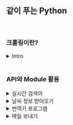 ## 같이 푸는 Python
<br>

### 크롤링이란?

<details>
  <summary>Intro</summary>
  
  - crawler : 기는것, 파충류 -> 기어다니면서 데이터 수집
  - crawling : 크롤러를 사용해 데이터 추출
  
  - 함수 : 나무 조립기, 모듈 : 마을 조립 키트
  - 모듈 설치 `pip install requests`
  - `요청` 클라이언트 -> 서버, `응답` 서버 -> 클라이언트
  ```
  마을 조립 키트.집조립기계(빨간블록)
    return: 집
  ```
  
  ```python
  requests.get(url)
    return: requests.response
  ```
  
```python
import requests

url = "http://www.daum.net"
response = requests.get(url)

print(response)           # -> <Reponse [200]>
  
print(response.text)      # -> html 코드 (텍스트값) 

print(response.url)       # -> https://www.daum.net

print(response.content)   # -> 컨텐츠 내용을 디코드 되지 않은 상태로 출력

print(response.encoding)  # -> 인코딩 반환

print(response.headers)   # -> 헤더 값

print(response.json)      # -> json 파일 출력

print(response.links)     # -> 헤더 링크 dict 객체로 반환

print(response.ok)        # -> 응답 성공 여부 출력

print(response.status_code) # -> 상태코드 출력
  ```

</details>
  <br>
  
### API와 Module 활용
  
<details>
  <summary>실시간 검색어</summary><br>
  
💡 `from bs4 import BeautifulSoup` : 띄어쓰기 안됨,  bs4 모듈에서 BeautifulSoup 기능 임포트 (데이터, 파싱방법)
  
  - 데이터 : html 또는 xml
  - Parsing : 데이터를 의미 있는 값으로 변환
  - Parser : 파싱을 도와주는 프로그램 `html.parser`
  
  ```python
import requests
from bs4 import BeautifulSoup

url = "http://www.daum.net/"
response = requests.get(url)
print(type(response.text))      # -> <class 'str'> -> 덩어리 문자열

print(type(BeautifulSoup(response.text, 'html.parser')))    # -> <class 'bs4.BeautifulSoup'>, text를 beautifulsoup 이라는 통에 정리해서 넣어둔 것
  ```
```python
import requests
from bs4 import BeautifulSoup

url = "http://www.daum.net/"
response = requests.get(url)
# print(type(response.text))

soup = BeautifulSoup(response.text, 'html.parser')

print(soup.title)   # -> <title><Daum></title>
```  
```python
import requests
from bs4 import BeautifulSoup

url = "http://www.daum.net/"
response = requests.get(url)
# print(response.text)

soup = BeautifulSoup(response.text, 'html.parser')

print(soup.title)             # -> <title><Daum></title>
print(soup.title.string)      # -> Daum
print(soup.span)              # -> <span class="ico_vert inner_shortcut">주요 서비스 바로가기</span>
print(soup.findAll('span'))   # -> 모든 span 태그 출력
  ```  
- 실시간 검색어 공통점 : <a> 태그, class="link_favorsch @n" <br>
  
💡 `soup.findAll("a","link_favorsch")` : html 문서에서 모든 a태그 중 class=link_favorscho 인 내용을 가져오는 코드
  <br>
- `open(파일, 모드)` : `r` 읽기 모드 (내용 수정 불가), `w` 쓰기 모드 (신규/덮어쓰기), `a` 추가 모드 (추가, 이어쓰기)
```python
# 다음 실시간 검색어 크롤링
  
from bs4 import BeautifulSoup
import requests
from datetime import datetime

url = "http://www.daum.net/"
response = requests.get(url)
soup = BeautifulSoup(response.text, 'html.parser')
rank = 1

results = soup.findAll('a','link_favorsch')

search_rank_file = open("rankresult.txt","w")     # 파일에 저장, 기존 파일에 이어쓰기 하려면 a 모드로 열기

print(datetime.today().strftime("%Y년 %m월 %d일의 실시간 검색어 순위입니다.\n"))   # 현재 시간

for result in results:
    search_rank_file.write(str(rank)+"위:"+result.get_text()+"\n")
    print(rank,"위 : ",result.get_text(),"\n")
    rank += 1
```  
```python
# 네이버 검색어 크롤링  
  
from bs4 import BeautifulSoup
import requests
from datetime import datetime

# 로봇 아니고 유저야!
headers = {'User-Agent':'Mozilla/5.0 (Windows NT 6.3; Win64; x64) AppleWebKit/537.36 (KHTML, like Gecko) Chrome/63.0.3239.132 Safari/537.36'}
url = "https://datalab.naver.com/keyword/realtimeList.naver?age=20s"
response = requests.get(url,headers=headers)
soup = BeautifulSoup(response.text, 'html.parser')
rank = 1
# span - item_title 네이버 데이터랩 공통점
results = soup.findAll('span','item_title')

print(response.text)

search_rank_file = open("rankresult.txt","a")

print(datetime.today().strftime("%Y년 %m월 %d일의 실시간 검색어 순위입니다.\n"))

for result in results:
    search_rank_file.write(str(rank)+"위:"+result.get_text()+"\n")
    print(rank,"위 : ",result.get_text(),"\n")
    rank += 1
  ```
</details>  
  
<details>
  <summary>날씨 정보 받아오기</summary><br>
  
 💡 openweathermap api key : `61d65e735e58df258271bffbb9d758c9`
  
- `API` : 응용 프로그램 프로그래밍 인터페이스(Application Programming Interface) 
- `api key` : 일종의 방명록

```python
# API 링크 만들기
  
city = "Seoul"
apikey = "################################"   # 내 api key 입력
api = f"http://api.openweathermap.org/data/2.5/weather?q={city}&appid={apikey}"   # ? 앞쪽은 공통, 뒤쪽 {city}, {apikey}는 파라미터

print(api)    # -> http://api.openweathermap.org/data/2.5/weather?q=Seoul&appid=61d65e735e58df258271bffbb9d758c9
  ```
```python
# 날씨 받아오기  
import requests

city = "Seoul"
apikey = "################################"
api = f"http://api.openweathermap.org/data/2.5/weather?q={city}&appid={apikey}"

result = requests.get(api)
print(result.text)  
  ```
<br>
  
- `jason` : javascript object notation, 데이터를 주고 받을 때 주로 사용하는 포맷, dict 형태
- `jason.loads(str)`

```python
import requests
import json

city = "Seoul"
apikey = "################################"
api = f"http://api.openweathermap.org/data/2.5/weather?q={city}&appid={apikey}"

result = requests.get(api)
print(result.text)

data = json.loads(result.text)

print(type(result.text))    # -> <class 'str'>
print(type(data))           # -> <class 'dict'>
  ``` 
  <br>
  
![weather](https://user-images.githubusercontent.com/102344718/168473026-d5e75cb8-35ce-40f9-888f-e76d973ba1f3.png)

```python
# 날씨 : weather - main
# 현재 온도 : main - temp
# 체감 온도 : main - feels_like
# 최저 기온 : main - temp_min
# 최고 기온 : main - temp_max
# 습도 : main - humidity
# 기압 : main - pressure
# 풍향 : wind - deg
# 풍속 : wind - speed
  ```
  ```python
  import requests
import json

city = "Seoul"
apikey = "################################"
api = f"http://api.openweathermap.org/data/2.5/weather?q={city}&appid={apikey}"

result = requests.get(api)

data = json.loads(result.text)

print(data["name"],"의 날씨입니다.")
print("날씨는 ",data["weather"][0]["description"],"입니다.")    # name 에서 변경 
print("현재 온도는 ",data["main"]["temp"],"입니다.")
print("하지만 체감 온도는 ",data["main"]["feels_like"],"입니다.")
print("최저 기온은 ",data["main"]["temp_min"],"입니다.")
print("최고 기온은 ",data["main"]["temp_max"],"입니다.")
print("습도는 ",data["main"]["humidity"],"입니다.")
print("기압은 ",data["main"]["pressure"],"입니다.")
print("풍향은 ",data["wind"]["deg"],"입니다.")
print("풍속은 ",data["wind"]["speed"],"입니다.")
  ```
 ```python
  # 언어, 단위 변경하기
 
import requests
import json

city = "SeongNam"
apikey = "61d65e735e58df258271bffbb9d758c9"
lang = "kr"
# units - metric
api = f"""http://api.openweathermap.org/data/2.5/\
weather?q={city}&appid={apikey}&lang={lang}&units=metric"""

result = requests.get(api)

data = json.loads(result.text)

print(data["name"],"의 날씨입니다.")
print("날씨는 ",data["weather"][0]["description"],"입니다.")
print("현재 온도는 ",data["main"]["temp"],"입니다.")
print("하지만 체감 온도는 ",data["main"]["feels_like"],"입니다.")
print("최저 기온은 ",data["main"]["temp_min"],"입니다.")
print("최고 기온은 ",data["main"]["temp_max"],"입니다.")
print("습도는 ",data["main"]["humidity"],"입니다.")
print("기압은 ",data["main"]["pressure"],"입니다.")
print("풍향은 ",data["wind"]["deg"],"입니다.")
print("풍속은 ",data["wind"]["speed"],"입니다.")
  
''' 출력값
Seongnam-si 의 날씨입니다.
날씨는  약간의 구름이 낀 하늘 입니다.
현재 온도는  17.4 입니다.
하지만 체감 온도는  15.85 입니다.
최저 기온은  15.66 입니다.
최고 기온은  18.61 입니다.
습도는  25 입니다.
기압은  1012 입니다.
풍향은  250 입니다.
풍속은  4.12 입니다.'''
  ```
  </details> 
  
<details>
  <summary>번역기 프로그램</summary><br>
  
💡  `googletrans` : 언어 감지/번역 라이브러리 -> 입력 문장이 어떤 언어인지 감지!
  
  ```python
# 언어 감지하기
from googletrans import Translator      # 1. 번역기 만들기

translator = Translator()
  
#sentence = input("언어를 감지할 문장을 입력해주세요 : ") -> 입력 받은 문장 언어 감지
sentence = "hello."
detected = translator.detect(sentence) # 2. 언어 감지를 하기 위한 문장 설정

print(detected)         # 3. 언어 감지 -> Detected(lang=en, confidence=1)
print(detected.lang)    # -> en
  ```
<br>
  
![lang](https://user-images.githubusercontent.com/102344718/168473015-5bdc495e-e53c-4a68-bd73-6e9496a9119d.png)


💡 `translate(text,dest,src)` : (문장, 목적지 언어, 소스 언어) src는 옵션, 생략해도 언어 감지 가능하기 때문에
 
```python
# 번역하기
  
from googletrans import Translator

translator = Translator()

sentence = input("번역을 원하는 문장을 입력해주세요 : ")
dest = input("어떤 언어로 번역을 원하시나요?")

result = translator.translate(sentence,dest)
detected = translator.detect(sentence)

print("===========출 력 결 과===========")
print(detected.lang,":",sentence)
print(result.dest,":",result.text)
print("=================================")
  ```
</details>    

<details>
  <summary>메일 보내기</summary><br>
  
💡 `SMTP` : simple mail transfer protocol
  
  ![smtp](https://user-images.githubusercontent.com/102344718/168473088-28c7be66-a6e9-463b-b30d-1a0fa3322d78.png)

  ```python
# 1. SMTP 메일 서버를 연결 하기
  
import smtplib

SMTP_SERVER = "smtp.gmail.com"
SMTP_PORT = 465

smtp = smtplib.SMTP_SSL(SMTP_SERVER,SMTP_PORT)    # 보안 설정 _SSL
print(smtp)     # -> <smtplib.SMTP_SSL object at 0x7f6bdf9b1a00>
  ```
 ```python
# 2. SMTP 메일 서버에 로그인하기
import smtplib

SMTP_SERVER = "smtp.gmail.com"
SMTP_PORT = 465

smtp = smtplib.SMTP_SSL(SMTP_SERVER,SMTP_PORT)
print(smtp.login("gmail 주소","비밀번호"))    # -> (235, b'2.7.0 Accepted')
```  
```python
# 3. SMTP 메일 서버로 메일 보내기
  
import smtplib

SMTP_SERVER = "smtp.gmail.com"
SMTP_PORT = 465

smtp = smtplib.SMTP_SSL(SMTP_SERVER,SMTP_PORT)
smtp.login("###@gmail.com","######")
smtp.send_message()
smtp.quit()
  ```
  <br>

💡 `MIME` : Multipurpose Internet Mail Extensions, 인터넷의 전자 메일에서 사용되는 문자 데이터를 표현하기 위한 형식 표준
  
 1. 이메일 만들기 2. 이메일에 내용 담기 3. 발신자, 수신자 설정
```python
import smtplib
from email.message import EmailMessage

SMTP_SERVER = "smtp.gmail.com"
SMTP_PORT = 465

message = EmailMessage()                      # 이메일 만들기
message.set_content("코드라이언 수업중입니다.")     # 이메일에 내용 담기

# MIME- Header 부분
message["Subject"] = "이것은 제목입니다."         # 제목 설정
message["From"] = "###@gmail.com"             # 발신자 설정 
message["To"] = "###@gmail.com"               # 수신자 설정

smtp = smtplib.SMTP_SSL(SMTP_SERVER,SMTP_PORT)
smtp.login("###@gmail.com","######")
smtp.send_message()
smtp.quit()
  ```
  ![email](https://user-images.githubusercontent.com/102344718/168474500-ef6cd532-f184-4039-a349-dc80e330bc5c.png)

```python
# 이메일 보내기
import smtplib
from email.message import EmailMessage

SMTP_SERVER = "smtp.gmail.com"
SMTP_PORT = 465

message = EmailMessage()
message.set_content("코드라이언 수업중입니다.")

message["Subject"] = "codelion"
message["From"] = "chacha_@hufs.ac.kr"
message["To"] = "chelsea1201@naver.com"

smtp = smtplib.SMTP_SSL(SMTP_SERVER,SMTP_PORT)
smtp.login("gmail 주소","비밀번호")
smtp.send_message(message)
smtp.quit()  
```  
<br>
  
- 이미지 첨부하기  : open("파일명", "모드") -> rb / wb / ab
  
```python
image = open("codelion.png","rb")   # read binary
print(image.read())

# 더 안전한 방법 (file close 필요 없음)  
with open("codelion.png","rb") as image:
    image_file = image.read()  
  ```
  <br>
  
- `add_attachment(img, maintype, subtype)` : multipart/mixed 타입의 메일 
- `imghdr` : 확장자 판단하는 모듈. 확장자가 변하더라도 동적으로 subtype 가져올 수 있음
```python
import imghdr
  
with open("codelion.png","rb") as image:
    image_file = image.read()

image_type = imghdr.what('codelion',image_file)
message.add_attachment(image_file,maintype='image',subtype=image_type)    
  ```
 <br>
  
💡 `정규표현식`: ^[a-zA-Z0-9.+_-]+@[a-zA-Z0-9-]+.[a-zA-Z]{2,3}$
- `^` : 시작, `$` : 끝
- `[a-zA-Z0-9.+_-]+` : a부터 z까지, A부터 Z까지, 0~9까지, ., +, _ , - , `+` : 1회 이상 반복된다
- `@[a-zA-Z0-9-]+` : `@`-뒤에 @가 붙는다,  `[a-zA-Z0-9-]`- a부터 z까지, A부터 Z까지, 0~9까지, `+`- 1회 이상 반복된다  
- `\.` : 뒤에 .이 붙는다
- `[a-zA-Z]{2,3}` : a부터 z까지, A부터 Z까지 {최소 2번, 최대 3번 반복된다}
```python
# 유효성 체크
  
reg = "^[a-zA-Z0-9.+_-]+@[a-zA-Z0-9]+\.[a-zA-Z]{2,3}$"
print(re.match(reg,"codelion.example@gmail.com"))       # -> <re.Match object; span=(0, 26), match='codelion.example@gmail.com'>
  ```
<br>
  
```python
import smtplib
from email.message import EmailMessage
import imghdr
import re

# SMTP 접속을 위한 서버 설정
SMTP_SERVER = "smtp.gmail.com"    # 구글의 smtp 서버 포트는 465
SMTP_PORT = 465                 

# 이메일 유효성 검사
def sendEmail(addr):
    reg = "^[a-zA-Z0-9.+_-]+@[a-zA-Z0-9]+\.[a-zA-Z]{2,3}$"    # if bool : 값이 있으면 true, 없으면 false
    if bool(re.match(reg,addr)):
        smtp.send_message(message)
        print("정상적으로 메일이 발송되었습니다.")
    else:
        print("유효한 이메일 주소가 아닙니다.")

message = EmailMessage()
message.set_content("코드라이언 수업중입니다.")

message["Subject"] = "이것은 제목입니다."
message["From"] = "###@gmail.com"
message["To"] = "###@gmail.com"

with open("codelion.png","rb") as image:
    image_file = image.read()

image_type = imghdr.what('codelion',image_file)
message.add_attachment(image_file,maintype='image',subtype=image_type)

smtp = smtplib.SMTP_SSL(SMTP_SERVER,SMTP_PORT)
smtp.login("###@gmail.com","######")
  
# 메일을 보내는 sendEmail 함수를 호출해서 실행해보기
sendEmail("###gmailcom")
smtp.quit()  
  ```
  
</details>    
